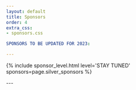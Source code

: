 ```yaml
---
layout: default
title: Sponsors
order: 4
extra_css:
- sponsors.css

SPONSORS TO BE UPDATED FOR 2023:

---
```

<!--{% include sponsor_level.html level='Gold' sponsors=page.gold_sponsors %}
<div markdown="1">
---
</div>
<br>-->
{% include sponsor_level.html level='STAY TUNED' sponsors=page.silver_sponsors %}
<div markdown="1">
---
</div>
